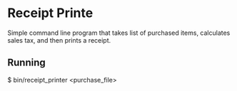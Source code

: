 # Receipt Printe

Simple command line program that takes list of purchased items, calculates sales tax, and then prints a receipt.


## Running

   $ bin/receipt_printer \<purchase_file>
